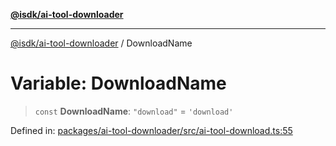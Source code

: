 [**@isdk/ai-tool-downloader**](../README.md)

***

[@isdk/ai-tool-downloader](../globals.md) / DownloadName

# Variable: DownloadName

> `const` **DownloadName**: `"download"` = `'download'`

Defined in: [packages/ai-tool-downloader/src/ai-tool-download.ts:55](https://github.com/isdk/ai-tool-download.js/blob/9899344a67863acfa03d6df4c6ba1f7ac38d4db9/src/ai-tool-download.ts#L55)
